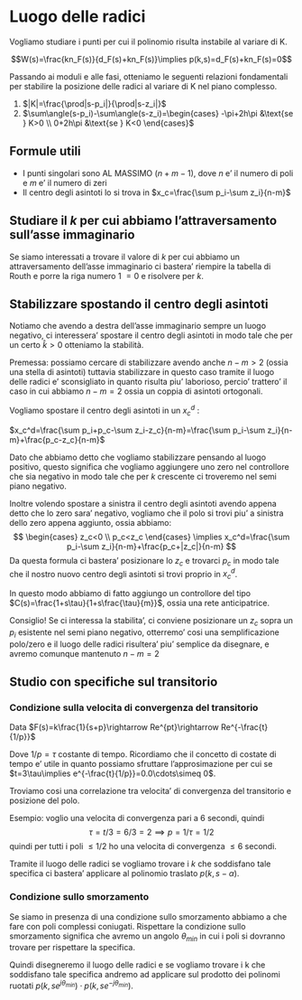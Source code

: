# Luogo delle radici

Vogliamo studiare i punti per cui il polinomio risulta instabile al variare di K.

$$W(s)=\frac{kn_F(s)}{d_F(s)+kn_F(s)}\implies p(k,s)=d_F(s)+kn_F(s)=0$$

Passando ai moduli e alle fasi, otteniamo le seguenti relazioni fondamentali per stabilire la posizione delle radici al variare di K nel piano complesso.

1. $|K|=\frac{\prod|s-p_i|}{\prod|s-z_i|}$﻿
2. $\sum\angle(s-p_i)-\sum\angle(s-z_i)=\begin{cases} -\pi+2h\pi &\text{se } K>0 \\ 0+2h\pi &\text{se } K<0 \end{cases}$﻿
## Formule utili

- I punti singolari sono AL MASSIMO $(n+m-1)$﻿, dove $n$﻿ e’ il numero di poli e $m$﻿ e’ il numero di zeri
- Il centro degli asintoti lo si trova in $x_c=\frac{\sum p_i-\sum z_i}{n-m}$﻿

## Studiare il $k$﻿ per cui abbiamo l’attraversamento sull’asse immaginario

Se siamo interessati a trovare il valore di $k$﻿ per cui abbiamo un attraversamento dell’asse immaginario ci bastera’ riempire la tabella di Routh e porre la riga numero 1 $=0$﻿ e risolvere per $k$﻿.

## Stabilizzare spostando il centro degli asintoti

Notiamo che avendo a destra dell’asse immaginario sempre un luogo negativo, ci interessera’ spostare il centro degli asintoti in modo tale che per un certo $\hat k>0$﻿ otteniamo la stabilità.

Premessa: possiamo cercare di stabilizzare avendo anche $n-m>2$﻿ (ossia una stella di asintoti) tuttavia stabilizzare in questo caso tramite il luogo delle radici e’ sconsigliato in quanto risulta piu’ laborioso, percio’ trattero’ il caso in cui abbiamo $n-m=2$﻿ ossia un coppia di asintoti ortogonali.

Vogliamo spostare il centro degli asintoti in un $x_c^d$﻿ :

$x_c^d=\frac{\sum p_i+p_c-\sum z_i-z_c}{n-m}=\frac{\sum p_i-\sum z_i}{n-m}+\frac{p_c-z_c}{n-m}$

Dato che abbiamo detto che vogliamo stabilizzare pensando al luogo positivo, questo significa che vogliamo aggiungere uno zero nel controllore che sia negativo in modo tale che per $k$﻿ crescente ci troveremo nel semi piano negativo.

Inoltre volendo spostare a sinistra il centro degli asintoti avendo appena detto che lo zero sara’ negativo, vogliamo che il polo si trovi piu’ a sinistra dello zero appena aggiunto, ossia abbiamo:
$$
\begin{cases} z_c<0 \\ p_c<z_c \end{cases} \implies x_c^d=\frac{\sum p_i-\sum z_i}{n-m}+\frac{p_c+|z_c|}{n-m}
$$
Da questa formula ci bastera’ posizionare lo $z_c$﻿ e trovarci $p_c$﻿ in modo tale che il nostro nuovo centro degli asintoti si trovi proprio in $x_c^d$﻿.

In questo modo abbiamo di fatto aggiungo un controllore del tipo $C(s)=\frac{1+s\tau}{1+s\frac{\tau}{m}}$﻿, ossia una rete anticipatrice.

Consiglio! Se ci interessa la stabilita’, ci conviene posizionare un $z_c$﻿ sopra un $p_i$﻿ esistente nel semi piano negativo, otterremo’ cosi una semplificazione polo/zero e il luogo delle radici risultera’ piu’ semplice da disegnare, e avremo comunque mantenuto $n-m=2$﻿

## Studio con specifiche sul transitorio

### Condizione sulla velocita di convergenza del transitorio

Data $F(s)=k\frac{1}{s+p}\rightarrow Re^{pt}\rightarrow Re^{-\frac{t}{1/p}}$﻿

Dove $1/p = \tau$﻿ costante di tempo. Ricordiamo che il concetto di costate di tempo e’ utile in quanto possiamo sfruttare l’approsimazione per cui se $t=3\tau\implies e^{-\frac{t}{1/p}}=0.0\cdots\simeq 0$﻿.

Troviamo cosi una correlazione tra velocita’ di convergenza del transitorio e posizione del polo.

Esempio: voglio una velocita di convergenza pari a $6\text{ secondi}$﻿, quindi
$$
\tau = t/3=6/3=2 \implies p=1/\tau=1/2
$$
quindi per tutti i poli $\leq1/2$﻿ ho una velocita di convergenza $\leq6 \text{ secondi}$﻿.

Tramite il luogo delle radici se vogliamo trovare i $k$﻿ che soddisfano tale specifica ci bastera’ applicare al polinomio traslato $p(k,s-\alpha)$﻿.

### Condizione sullo smorzamento

Se siamo in presenza di una condizione sullo smorzamento abbiamo a che fare con poli complessi coniugati. Rispettare la condizione sullo smorzamento significa che avremo un angolo $\theta_{min}$﻿ in cui i poli si dovranno trovare per rispettare la specifica.

Quindi disegneremo il luogo delle radici e se vogliamo trovare i k che soddisfano tale specifica andremo ad applicare sul prodotto dei polinomi ruotati $p(k,se^{j\theta_{min}})\cdot p(k,se^{-j\theta_{min}})$﻿.
